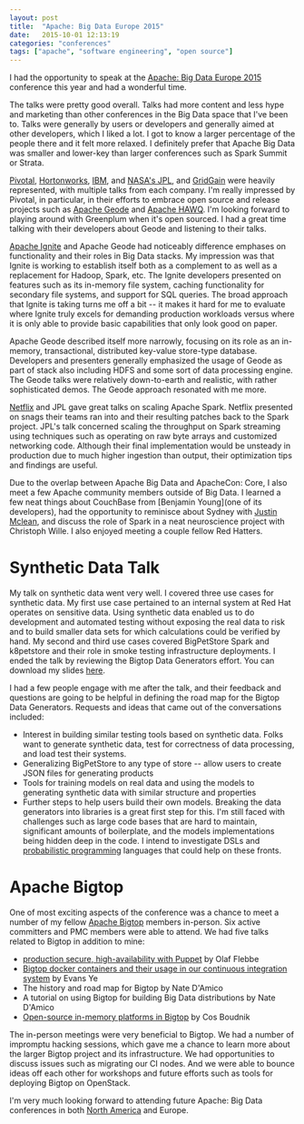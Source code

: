 ```yaml
---
layout: post
title:  "Apache: Big Data Europe 2015"
date:   2015-10-01 12:13:19
categories: "conferences"
tags: ["apache", "software engineering", "open source"]
---
```

I had the opportunity to speak at the [Apache: Big Data Europe 2015](http://events.linuxfoundation.org/events/apache-big-data-europe) conference this year and had a wonderful time.

The talks were pretty good overall.  Talks had more content and less hype and marketing than other conferences in the Big Data space that I've been to. Talks were generally by users or developers and generally aimed at other developers, which I liked a lot.  I got to know a larger percentage of the people there and it felt more relaxed.  I definitely prefer that Apache Big Data was smaller and lower-key than larger conferences such as Spark Summit or Strata.

[Pivotal](http://pivotal.io/), [Hortonworks](http://hortonworks.com/), [IBM](http://www.ibm.com/en-us/homepage-a.html), and [NASA's JPL](http://www.jpl.nasa.gov/), and [GridGain](https://www.gridgain.com/) were heavily represented, with multiple talks from each company. I'm really impressed by Pivotal, in particular, in their efforts to embrace open source and release projects such as [Apache Geode](http://geode.incubator.apache.org/) and [Apache HAWQ](http://hawq.incubator.apache.org/).  I'm looking forward to playing around with Greenplum when it's open sourced.  I had a great time talking with their developers about Geode and listening to their talks.

[Apache Ignite](https://ignite.apache.org/) and Apache Geode had noticeably difference emphases on functionality and their roles in Big Data stacks.  My impression was that Ignite is working to establish itself both as a complement to as well as a replacement for Hadoop, Spark, etc.  The Ignite developers presented on features such as its in-memory file system, caching functionality for secondary file systems, and support for SQL queries.  The broad approach that Ignite is taking turns me off a bit -- it makes it hard for me to evaluate where Ignite truly excels for demanding production workloads versus where it is only able to provide basic capabilities that only look good on paper.

Apache Geode described itself more narrowly, focusing on its role as an in-memory, transactional, distributed key-value store-type database.  Developers and presenters generally emphasized the usage of Geode as part of stack also including HDFS and some sort of data processing engine.  The Geode talks were relatively down-to-earth and realistic, with rather sophisticated demos.  The Geode approach resonated with me more.

[Netflix](http://www.netflix.com/) and JPL gave great talks on scaling Apache Spark.  Netflix presented on snags their teams ran into and their resulting patches back to the Spark project.  JPL's talk concerned scaling the throughput on Spark streaming using techniques such as operating on raw byte arrays and customized networking code.  Although their final implementation would be unsteady in production due to much higher ingestion than output, their optimization tips and findings are useful.

Due to the overlap between Apache Big Data and ApacheCon: Core, I also meet a few Apache community members outside of Big Data.  I learned a few neat things about CouchBase from [Benjamin Young](one of its developers), had the opportunity to reminisce about Sydney with [Justin Mclean](http://www.classsoftware.com/), and discuss the role of Spark in a neat neuroscience project with Christoph Wille.  I also enjoyed meeting a couple fellow Red Hatters.


Synthetic Data Talk
===================
My talk on synthetic data went very well.  I covered three use cases for synthetic data.  My first use case pertained to an internal system at Red Hat operates on sensitive data.  Using synthetic data enabled us to do development and automated testing without exposing the real data to risk and to build smaller data sets for which calculations could be verified by hand.  My second and third use cases covered BigPetStore Spark and k8petstore and their role in smoke testing infrastructure deployments.  I ended the talk by reviewing the Bigtop Data Generators effort.  You can download my slides [here](/static/rnowling_apache_big_data_eu_2015.pdf).

I had a few people engage with me after the talk, and their feedback and questions are going to be helpful in defining the road map for the Bigtop Data Generators.  Requests and ideas that came out of the conversations included:

* Interest in building similar testing tools based on synthetic data.  Folks want to generate synthetic data, test for correctness of data processing, and load test their systems.
* Generalizing BigPetStore to any type of store -- allow users to create JSON files for generating products
* Tools for training models on real data and using the models to generating synthetic data with similar structure and properties
* Further steps to help users build their own models.  Breaking the data generators into libraries is a great first step for this.  I'm still faced with challenges such as large code bases that are hard to maintain, significant amounts of boilerplate, and the models implementations being hidden deep in the code.  I intend to investigate DSLs and [probabilistic programming](https://en.wikipedia.org/wiki/Probabilistic_programming_language) languages that could help on these fronts.


Apache Bigtop
=============
One of most exciting aspects of the conference was a chance to meet a number of my fellow [Apache Bigtop](http://bigtop.apache.org/) members in-person.  Six active committers and PMC members were able to attend.  We had five talks related to Bigtop in addition to mine:

* [production secure, high-availability with Puppet](http://events.linuxfoundation.org/sites/events/files/slides/hadoopoflebbe.pdf) by Olaf Flebbe
* [Bigtop docker containers and their usage in our continuous integration system](http://events.linuxfoundation.org/sites/events/files/slides/How%20Bigtop%20Leveraged%20Docker%20for%20Build%20Automation%20and%20%20One-click%20Hadoop%20Provisioning%20ApacheBigData2015EU%20pub.pdf) by Evans Ye
* The history and road map for Bigtop by Nate D'Amico
* A tutorial on using Bigtop for building Big Data distributions by Nate D'Amico
* [Open-source in-memory platforms in Bigtop](http://events.linuxfoundation.org/sites/events/files/slides/Bigtop-IMCS_platforms_0.pdf) by Cos Boudnik

The in-person meetings were very beneficial to Bigtop.  We had a number of impromptu hacking sessions, which gave me a chance to learn more about the larger Bigtop project and its infrastructure. We had opportunities to discuss issues such as migrating our CI nodes.  And we were able to bounce ideas off each other for workshops and future efforts such as tools for deploying Bigtop on OpenStack.

I'm very much looking forward to attending future Apache: Big Data conferences in both [North America](http://events.linuxfoundation.org/events/apache-big-data-north-america) and Europe.







